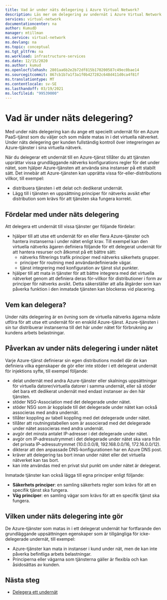 ```yaml
---
title: Vad är under näts delegering i Azure Virtual Network?
description: Läs mer om delegering av undernät i Azure Virtual Network
services: virtual-network
documentationcenter: na
author: KumudD
manager: mtillman
ms.service: virtual-network
ms.devlang: na
ms.topic: conceptual
ms.tgt_pltfrm: na
ms.workload: infrastructure-services
ms.date: 12/15/2020
ms.author: kumud
ms.openlocfilehash: 2801aa6b2e2b72df815b170200587c49ec0bae14
ms.sourcegitcommit: 867cb1b7a1f3a1f0b427282c648d411d0ca4f81f
ms.translationtype: MT
ms.contentlocale: sv-SE
ms.lasthandoff: 03/19/2021
ms.locfileid: "99539000"
---
```

# <a name="what-is-subnet-delegation"></a>Vad är under näts delegering?

Med under näts delegering kan du ange ett speciellt undernät för en Azure PaaS-tjänst som du väljer och som måste matas in i det virtuella nätverket. Under näts delegering ger kunden fullständig kontroll över integreringen av Azure-tjänster i sina virtuella nätverk.

När du delegerar ett undernät till en Azure-tjänst tillåter du att tjänsten upprättar vissa grundläggande nätverks konfigurations regler för det under nätet, som hjälper Azure-tjänsten att använda sina instanser på ett stabilt sätt. Det innebär att Azure-tjänsten kan upprätta vissa för-eller-distributions villkor, till exempel:
- distribuera tjänsten i ett delat och dedikerat undernät.
- Lägg till i tjänsten en uppsättning principer för nätverks avsikt efter distribution som krävs för att tjänsten ska fungera korrekt.

##  <a name="advantages-of-subnet-delegation"></a>Fördelar med under näts delegering

Att delegera ett undernät till vissa tjänster ger följande fördelar:

- hjälper till att utse ett undernät för en eller flera Azure-tjänster och hantera instanserna i under nätet enligt krav. Till exempel kan den virtuella nätverks ägaren definiera följande för ett delegerat undernät för att hantera resurser och åtkomst på ett bättre sätt:
    - nätverks filtrerings trafik principer med nätverks säkerhets grupper.
    - principer för routning med användardefinierade vägar.
    - tjänst integrering med konfiguration av tjänst slut punkter.
- hjälper till att mata in tjänster för att bättre integrera med det virtuella nätverket genom att definiera deras för-villkor för distributioner i form av principer för nätverks avsikt. Detta säkerställer att alla åtgärder som kan påverka funktion i den inmatade tjänsten kan blockeras vid placering.


## <a name="who-can-delegate"></a>Vem kan delegera?
Under näts delegering är en övning som de virtuella nätverks ägarna måste utföra för att utse ett undernät för en enskild Azure-tjänst. Azure-tjänsten i sin tur distribuerar instanserna till det här under nätet för förbrukning av kundens arbets belastningar.

## <a name="impact-of-subnet-delegation-on-your-subnet"></a>Påverkan av under näts delegering i under nätet
Varje Azure-tjänst definierar sin egen distributions modell där de kan definiera vilka egenskaper de gör eller inte stöder i ett delegerat undernät för injektions syfte, till exempel följande:
- delat undernät med andra Azure-tjänster eller skalnings uppsättningar för virtuella datorer/virtuella datorer i samma undernät, eller så stöder det bara ett dedikerat undernät med endast instanser av den här tjänsten.
- stöder NSG-Association med det delegerade under nätet.
- stöder NSG som är kopplade till det delegerade under nätet kan också associeras med andra undernät.
- tillåter koppling av tabell koppling med det delegerade under nätet.
- tillåter att routningstabellen som är associerad med det delegerade under nätet associeras med andra undernät.
- avgör det minsta antalet IP-adresser i det delegerade under nätet.
- avgör om IP-adressutrymmet i det delegerade under nätet ska vara från det privata IP-adressutrymmet (10.0.0.0/8, 192.168.0.0/16, 172.16.0.0/12).
- dikterar att den anpassade DNS-konfigurationen har en Azure DNS post.
- kräver att delegering tas bort innan under nätet eller det virtuella nätverket kan tas bort.
- kan inte användas med en privat slut punkt om under nätet är delegerat.

Inmatade tjänster kan också lägga till egna principer enligt följande:
- **Säkerhets principer**: en samling säkerhets regler som krävs för att en specifik tjänst ska fungera.
- **Väg principer**: en samling vägar som krävs för att en specifik tjänst ska fungera.

## <a name="what-subnet-delegation-does-not-do"></a>Vilken under näts delegering inte gör

De Azure-tjänster som matas in i ett delegerat undernät har fortfarande den grundläggande uppsättningen egenskaper som är tillgängliga för icke-delegerade undernät, till exempel:
-  Azure-tjänster kan mata in instanser i kund under nät, men de kan inte påverka befintliga arbets belastningar.
-  Principerna eller vägarna som tjänsterna gäller är flexibla och kan åsidosättas av kunden.

## <a name="next-steps"></a>Nästa steg

- [Delegera ett undernät](manage-subnet-delegation.md)
